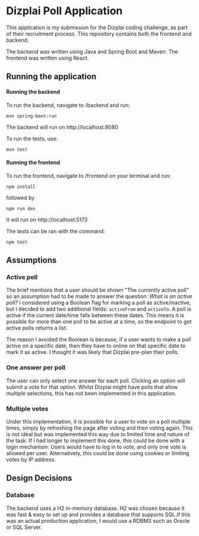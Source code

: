 # Dizplai Poll Application

This application is my submission for the Dizplai coding challenge, as part of their recruitment process. This 
repository contains both the frontend and backend.

The backend was written using Java and Spring Boot and Maven. The frontend was written using React.

## Running the application

#### Running the backend

To run the backend, navigate to /backend and run:

``` mvn spring-boot:run ```

The backend will run on http://localhost:8080

To run the tests, use:

```` mvn test ````


#### Running the frontend

To run the frontend, navigate to /frontend on your terminal and run:

```` npm install ````

followed by

```` npm run dev ````

It will run on http://localhost:5173

The tests can be ran with the command:

```` npm test ````




## Assumptions
 
### Active poll

The brief mentions that a user should be shown "The currently active poll" so an assumption had to be made to answer the
question: *What is an active poll?*
I considered using a Boolean flag for marking a poll as active/inactive, but I decided to add two additional fields:
`activeFrom` and `activeTo`. A poll is active if the current date/time falls between these dates. This means it is
possible for more than one poll to be active at a time, so the endpoint to get active polls returns a list.

The reason I avoided the Boolean is because, if a user wants to make a poll active on a specific date, then they have to
online on that specific date to mark it as active. I thought it was likely that Dizplai pre-plan their polls.

### One answer per poll

The user can only select one answer for each poll. Clicking an option will submit a vote for that option. Whilst Dizplai
might have polls that allow multiple selections, this has not been implemented in this application.


### Multiple votes

Under this implementation, it is possible for a user to vote on a poll multiple times, simply by refreshing the page 
after voting and then voting again.
This is not ideal but was implemented this way due to limited time and nature of the task. 
If I had longer to implement this done, this could be done with a login mechanism: Users would have to log in to vote, 
and only one vote is allowed per user. Alternatively, this could be done using cookies or limiting votes by IP address.



## Design Decisions

### Database

The backend uses a H2 in-memory database. H2 was chosen because it was fast & easy to set up and provides a database that
supports SQL.If this was an actual production application, I would use a RDBMS such as Oracle or SQL Server.